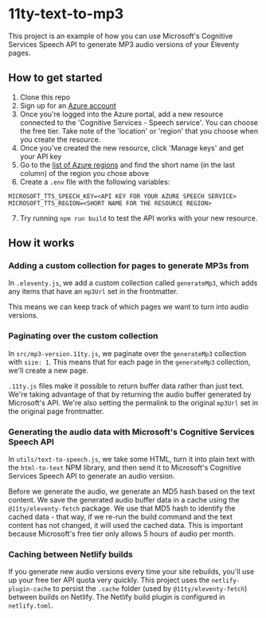 # 11ty-text-to-mp3

This project is an example of how you can use Microsoft's Cognitive Services Speech API to generate MP3 audio versions of your Eleventy pages.

## How to get started

1. Clone this repo
2. Sign up for an [Azure account](https://portal.azure.com/)
3. Once you're logged into the Azure portal, add a new resource connected to the 'Cognitive Services - Speech service'. You can choose the free tier. Take note of the 'location' or 'region' that you choose when you create the resource.
4. Once you've created the new resource, click 'Manage keys' and get your API key
5. Go to the [list of Azure regions](https://gist.github.com/ausfestivus/04e55c7d80229069bf3bc75870630ec8) and find the short name (in the last column) of the region you chose above
6. Create a `.env` file with the following variables:

```
MICROSOFT_TTS_SPEECH_KEY=<API KEY FOR YOUR AZURE SPEECH SERVICE>
MICROSOFT_TTS_REGION=<SHORT NAME FOR THE RESOURCE REGION>
```

7. Try running `npm run build` to test the API works with your new resource.

## How it works

### Adding a custom collection for pages to generate MP3s from

In `.eleventy.js`, we add a custom collection called `generateMp3`, which adds any items that have an `mp3Url` set in the frontmatter.

This means we can keep track of which pages we want to turn into audio versions.

### Paginating over the custom collection

In `src/mp3-version.11ty.js`, we paginate over the `generateMp3` collection with `size: 1`. This means that for each page in the `generateMp3` collection, we'll create a new page.

`.11ty.js` files make it possible to return buffer data rather than just text. We're taking advantage of that by returning the audio buffer generated by Microsoft's API. We're also setting the permalink to the original `mp3Url` set in the original page frontmatter.

### Generating the audio data with Microsoft's Cognitive Services Speech API

In `utils/text-to-speech.js`, we take some HTML, turn it into plain text with the `html-to-text` NPM library, and then send it to Microsoft's Cognitive Services Speech API to generate an audio version.

Before we generate the audio, we generate an MD5 hash based on the text content. We save the generated audio buffer data in a cache using the `@11ty/eleventy-fetch` package. We use that MD5 hash to identify the cached data - that way, if we re-run the build command and the text content has not changed, it will used the cached data. This is important because Microsoft's free tier only allows 5 hours of audio per month.

### Caching between Netlify builds

If you generate new audio versions every time your site rebuilds, you'll use up your free tier API quota very quickly. This project uses the `netlify-plugin-cache` to persist the `.cache` folder (used by `@11ty/eleventy-fetch`) between builds on Netlify. The Netlify build plugin is configured in `netlify.toml`.
